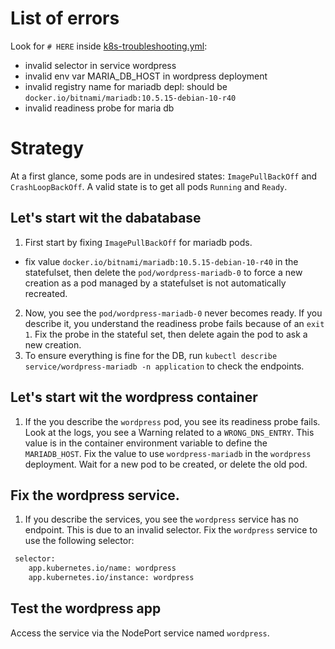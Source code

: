 # List of errors

Look for `# HERE` inside [k8s-troubleshooting.yml](../kubernetes-resources/terraform/k8s-troubleshooting.yml):
* invalid selector in service wordpress
* invalid env var MARIA_DB_HOST in wordpress deployment
* invalid registry name for mariadb depl: should be `docker.io/bitnami/mariadb:10.5.15-debian-10-r40`
* invalid readiness probe for maria db

# Strategy

At a first glance, some pods are in undesired states: `ImagePullBackOff` and `CrashLoopBackOff`.
A valid state is to get all pods `Running` and `Ready`.

## Let's start wit the dabatabase

1. First start by fixing `ImagePullBackOff` for mariadb pods.
  * fix value `docker.io/bitnami/mariadb:10.5.15-debian-10-r40` in the statefulset, then delete the `pod/wordpress-mariadb-0` to force a new creation as a pod managed by a statefulset is not automatically recreated.
2. Now, you see the `pod/wordpress-mariadb-0` never becomes ready. If you describe it, you understand the readiness probe fails because of an `exit 1`. Fix the probe in the stateful set, then delete again the pod to ask a new creation.
3. To ensure everything is fine for the DB, run `kubectl describe service/wordpress-mariadb -n application` to check the endpoints.

## Let's start wit the wordpress container

1. If the you describe the `wordpress` pod, you see its readiness probe fails. Look at the logs, you see a Warning related to a `WRONG_DNS_ENTRY`. This value is in the container environment variable to define the `MARIADB_HOST`. Fix the value to use `wordpress-mariadb` in the `wordpress` deployment. Wait for a new pod to be created, or delete the old pod.

## Fix the wordpress service.

1. If you describe the services, you see the `wordpress` service has no endpoint. This is due to an invalid selector. Fix the `wordpress` service to use the following selector:
```sh
 selector:
    app.kubernetes.io/name: wordpress
    app.kubernetes.io/instance: wordpress
```

## Test the wordpress app

Access the service via the NodePort service named `wordpress`.